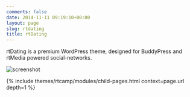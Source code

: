 ```yaml
---
comments: false
date: 2014-11-11 09:19:10+00:00
layout: page
slug: rtdating
title: rtDating
---
```


rtDating is a premium WordPress theme, designed for BuddyPress and rtMedia powered social-networks.

![screenshot](https://cloud.githubusercontent.com/assets/1140051/5280203/e05f3c46-7b13-11e4-970d-290b65a55df3.png)


{% include themes/rtcamp/modules/child-pages.html context=page.url depth=1 %}
